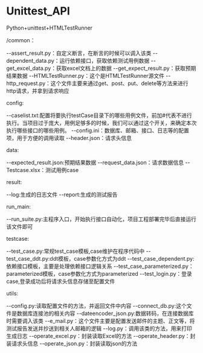 # Unittest_API
Python+unittest+HTMLTestRunner

/common：

--assert_result.py：自定义断言，在断言的时候可以调入该类
--dependent_data.py：运行依赖接口，获取依赖测试用例数据
--get_excel_data.py：获取excel文档上的数据
--get_expect_result.py：获取预期结果数据
--HTMLTestRunner.py：这个是HTMLTestRunner源文件
--http_request.py：这个文件主要来通过get、post、put、delete等方法来进行http请求，并拿到请求响应


config:

--caselist.txt:配置将要执行testCase目录下的哪些用例文件，前加#代表不进行执行。当项目过于庞大，用例足够多的时候，我们可以通过这个开关，来确定本次执行哪些接口的哪些用例。
--config.ini：数据库、邮箱、接口、日志等的配置项，用于方便的调用读取
--header.json：请求头信息



data:

--expected_result.json:预期结果数据
--request_data.json：请求数据信息
--Testcase.xlsx：测试用例case



result:

--log:生成的日志文件
--report:生成的测试报告



run_main:

--run_suite.py:主程序入口，开始执行接口自动化，项目工程部署完毕后直接运行该文件即可



testcase:

--test_case.py:常规test_case模板,case维护在程序代码中
--test_case_ddt.py:ddt模板，case参数化方式为ddt
--test_case_dependent.py:依赖接口模板，主要是处理依赖接口逻辑关系
--test_case_parameterized.py：parameterized模板，case参数化方式为parameterized
--test_login.py：登录case,登录成功后将请求头信息存储至配置文件



utils:

--config.py:读取配置文件的方法，并返回文件中内容
--connect_db.py:这个文件是数据库连接池的相关内容
--dateencoder_json.py:数据转码，在连接数据库时需要调入该类
--e_mail.py：这个文件主要是配置发送邮件的主题、正文等，将测试报告发送并抄送到相关人邮箱的逻辑
--log.py：调用该类的方法，用来打印生成日志
--operate_excel.py：封装读取Excel的方法
--operate_header.py：封装请求头信息
--operate_json.py：封装读取json的方法

